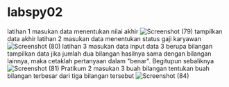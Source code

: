 # labspy02
latihan 1
masukan data
menentukan nilai akhir
![Screenshot (79)](https://user-images.githubusercontent.com/92711595/141783007-a8ad838c-40f9-4a44-987f-c7ecf8871011.png)
tampilkan data akhir
latihan 2
masukan data
menentukan status gaji karyawan
![Screenshot (80)](https://user-images.githubusercontent.com/92711595/141783216-193caf15-7fdd-41a9-99dc-fab066423823.png)
latihan 3
masukan data
input data 3 berupa bilangan
tampilkan data
jika jumlah dua bilangan hasilnya sama dengan bilangan lainnya, maka cetaklah pertanyaan dalam "benar". Begitupun sebaliknya
![Screenshot (81)](https://user-images.githubusercontent.com/92711595/141783784-d69ec538-aba3-45a3-8823-97c23c1ff6a1.png)
Pratikum 2
masukan 3 buah bilangan
tentukan buah bilangan terbesar dari tiga bilangan tersebut
![Screenshot (84)](https://user-images.githubusercontent.com/92711595/141783938-7208e9cd-2e36-4fcd-ba9d-05f081a83fcd.png)

